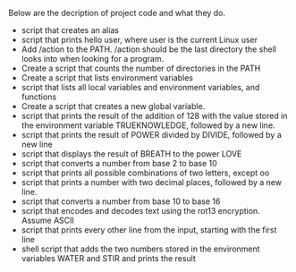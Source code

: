 
Below are the decription of  project code and what they do.
- script that creates an alias
- script that prints hello user, where user is the current Linux user
- Add /action to the PATH. /action should be the last directory the shell looks into when looking for a program.
- Create a script that counts the number of directories in the PATH
- Create a script that lists environment variables
- script that lists all local variables and environment variables, and functions
- Create a script that creates a new global variable.
- script that prints the result of the addition of 128 with the value stored in the environment variable TRUEKNOWLEDGE, followed by a new line.
- script that prints the result of POWER divided by DIVIDE, followed by a new line
- script that displays the result of BREATH to the power LOVE
- script that converts a number from base 2 to base 10
- script that prints all possible combinations of two letters, except oo
- script that prints a number with two decimal places, followed by a new line.
- script that converts a number from base 10 to base 16
- script that encodes and decodes text using the rot13 encryption. Assume ASCII
- script that prints every other line from the input, starting with the first line
- shell script that adds the two numbers stored in the environment variables WATER and STIR and prints the result
